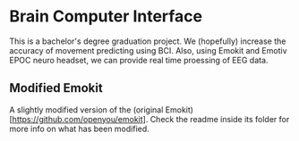 # Brain Computer Interface
This is a bachelor's degree graduation project. We (hopefully) increase the accuracy of movement predicting using BCI. Also, using Emokit and Emotiv EPOC neuro headset, we can provide real time proessing of EEG data.

## Modified Emokit
A slightly modified version of the (original Emokit)[https://github.com/openyou/emokit]. Check the readme inside its folder for more info on what has been modified.

